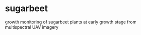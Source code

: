 # sugarbeet
 growth monitoring of sugarbeet plants at early growth stage from multispectral UAV imagery
